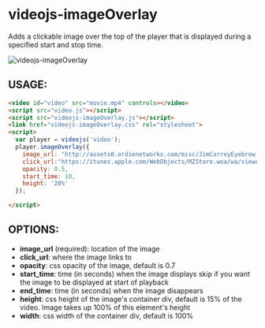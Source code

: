 videojs-imageOverlay
====================

Adds a clickable image over the top of the player that is displayed during a specified start and stop time.

![videojs-imageOverlay](http://assets0.ordienetworks.com/misc/videojs/imageOverlay.jpg)

## USAGE:

```html
<video id="video" src="movie.mp4" controls></video>
<script src="video.js"></script>
<script src="videojs-imageOverlay.js"></script>
<link href="videojs-imageOverlay.css" rel="stylesheet">
<script>
  var player = videojs('video');
  player.imageOverlay({
    image_url: "http://assets0.ordienetworks.com/misc/JimCarreyEyebrow.jpg",
    click_url:"https://itunes.apple.com/WebObjects/MZStore.woa/wa/viewAlbum?id=624854547",
    opacity: 0.5,
    start_time: 10,
    height: '20%'
  });

</script>
```

## OPTIONS:
  * __image_url__ (required): location of the image
  * __click_url__: where the image links to
  * __opacity__: css opacity of the image, default is 0.7
  * __start_time__: time (in seconds) when the image displays skip if you want the image to be displayed at start of  playback
  * __end_time__: time (in seconds) when the image disappears
  * __height__: css height of the image's container div, default is 15% of the video. Image takes up 100% of this element's height
  * __width__: css width of the container div, default is 100%
